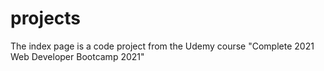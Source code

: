 # projects
The index page is a code project from the Udemy course "Complete 2021 Web Developer Bootcamp 2021"
